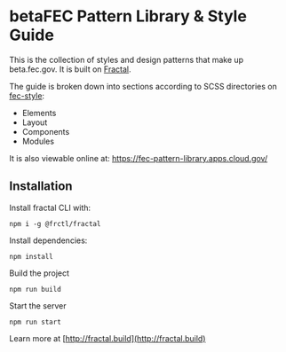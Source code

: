 # betaFEC Pattern Library & Style Guide

This is the collection of styles and design patterns that make up beta.fec.gov. It is built on [Fractal](http://fractal.build/guide).

The guide is broken down into sections according to SCSS directories on [fec-style](http://www.github.com/18F/fec-style):

* Elements
* Layout
* Components
* Modules

It is also viewable online at: <https://fec-pattern-library.apps.cloud.gov/>

## Installation
Install fractal CLI with:

```
npm i -g @frctl/fractal
```

Install dependencies:

```
npm install
```

Build the project

```
npm run build
```

Start the server

```
npm run start
```

Learn more at [http://fractal.build](http://fractal.build)
